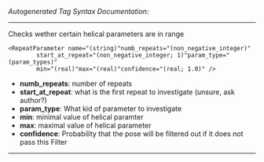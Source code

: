 _Autogenerated Tag Syntax Documentation:_

---
Checks wether certain helical parameters are in range

```
<RepeatParameter name="(string)"numb_repeats="(non_negative_integer)"
        start_at_repeat="(non_negative_integer; 1)"param_type="(param_types)"
        min="(real)"max="(real)"confidence="(real; 1.0)" />
```

-   **numb_repeats**: number of repeats
-   **start_at_repeat**: what is the first repeat to investigate (unsure, ask author?)
-   **param_type**: What kid of parameter to investigate
-   **min**: minimal value of helical paramter
-   **max**: maximal value of helical parameter
-   **confidence**: Probability that the pose will be filtered out if it does not pass this Filter

---

